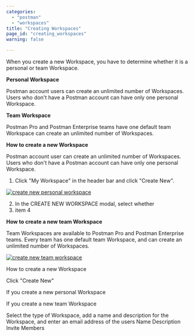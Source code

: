 ```yaml
---
categories:
  - "postman"
  - "workspaces"
title: "Creating Workspaces"
page_id: "creating_workspaces"
warning: false

---
```

When you create a new Workspace, you have to determine whether it is a personal or team Workspace.

**Personal Workspace**

Postman account users can create an unlimited number of Workspaces. Users who don't have a Postman account can have only one personal Workspace. 

**Team Workspace**

Postman Pro and Postman Enterprise teams have one default team Workspace can create an unlimited number of Workspaces.


**How to create a new Workspace**

Postman account user can create an unlimited number of Workspaces. Users who don't have a Postman account can have only one personal Workspace. 

1. Click "My Workspace" in the header bar and click "Create New".  

[![create new personal workspace](https://s3.amazonaws.com/postman-static-getpostman-com/postman-docs/WS-create-new-personal.png)](https://s3.amazonaws.com/postman-static-getpostman-com/postman-docs/WS-create-new-personal.png)

<ol start="2">
  <li>In the CREATE NEW WORKSPACE modal, select whether</li>
  <li>item 4</li>
</ol>






**How to create a new team Workspace**

Team Workspaces are available to Postman Pro and Postman Enterprise teams. Every team has one default team Workspace, and can create an unlimited number of Workspaces.



[![create new team workspace](https://s3.amazonaws.com/postman-static-getpostman-com/postman-docs/WS-createNewWorkspace-modal.png)](https://s3.amazonaws.com/postman-static-getpostman-com/postman-docs/WS-createNewWorkspace-modal.png)



How to create a new Workspace



Click "Create New"



If you create a new personal Workspace

If you create a new team Workspace


Select the type of Workspace, add a name and description for the Workspace, and enter an email address of the users
Name
Description
Invite Members












